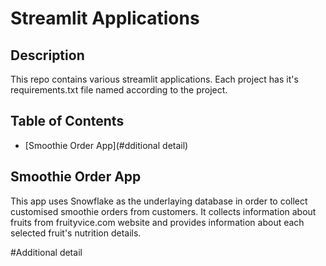 # Streamlit Applications

## Description

This repo contains various streamlit applications. Each project has it's requirements.txt file named according to the project. 

## Table of Contents

- [Smoothie Order App](#dditional detail)


## Smoothie Order App 

This app uses Snowflake as the underlaying database in order to collect customised smoothie orders from customers. It collects information about fruits from fruityvice.com
website and provides information about each selected fruit's nutrition details. 

#Additional detail

